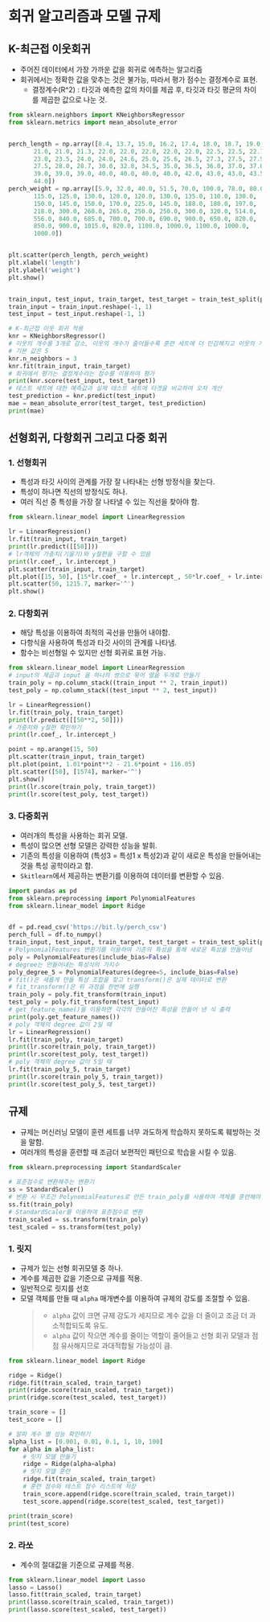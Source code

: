 # 회귀 알고리즘과 모델 규제

## K-최근접 이웃회귀
* 주어진 데이터에서 가장 가까운 값을 회귀로 에측하는 알고리즘
* 회귀에서는 정확한 값을 맞추는 것은 불가능, 따라서 평가 점수는 결정계수로 표현.
    - 결정계수(R^2) : 타깃과 예측한 값의 차이를 제곱 후, 타깃과 타깃 평균의 차이를 제곱한 값으로 나눈 것.
```python
from sklearn.neighbors import KNeighborsRegressor
from sklearn.metrics import mean_absolute_error


perch_length = np.array([8.4, 13.7, 15.0, 16.2, 17.4, 18.0, 18.7, 19.0, 19.6, 20.0, 21.0,
       21.0, 21.0, 21.3, 22.0, 22.0, 22.0, 22.0, 22.0, 22.5, 22.5, 22.7,
       23.0, 23.5, 24.0, 24.0, 24.6, 25.0, 25.6, 26.5, 27.3, 27.5, 27.5,
       27.5, 28.0, 28.7, 30.0, 32.8, 34.5, 35.0, 36.5, 36.0, 37.0, 37.0,
       39.0, 39.0, 39.0, 40.0, 40.0, 40.0, 40.0, 42.0, 43.0, 43.0, 43.5,
       44.0])
perch_weight = np.array([5.9, 32.0, 40.0, 51.5, 70.0, 100.0, 78.0, 80.0, 85.0, 85.0, 110.0,
       115.0, 125.0, 130.0, 120.0, 120.0, 130.0, 135.0, 110.0, 130.0,
       150.0, 145.0, 150.0, 170.0, 225.0, 145.0, 188.0, 180.0, 197.0,
       218.0, 300.0, 260.0, 265.0, 250.0, 250.0, 300.0, 320.0, 514.0,
       556.0, 840.0, 685.0, 700.0, 700.0, 690.0, 900.0, 650.0, 820.0,
       850.0, 900.0, 1015.0, 820.0, 1100.0, 1000.0, 1100.0, 1000.0,
       1000.0])


plt.scatter(perch_length, perch_weight)
plt.xlabel('length')
plt.ylabel('weight')
plt.show()


train_input, test_input, train_target, test_target = train_test_split(perch_length, perch_weight)
train_input = train_input.reshape(-1, 1)
test_input = test_input.reshape(-1, 1)

# K-최근접 이웃 회귀 적용
knr = KNeighborsRegressor()
# 이웃의 개수를 3개로 감소, 이웃의 개수가 줄어들수록 훈련 세트에 더 민감해지고 이웃의 개수를 늘리면 데이터 전반에 있는 일반적 패턴을 따를 것임
# 기본 값은 5
knr.n_neighbors = 3
knr.fit(train_input, train_target)
# 회귀에서 평가는 결정계수라는 점수를 이용하여 평가
print(knr.score(test_input, test_target))
# 테스트 세트에 대한 예측값과 실제 테스트 세트에 타겟을 비교하여 오차 계산
test_prediction = knr.predict(test_input)
mae = mean_absolute_error(test_target, test_prediction)
print(mae)
```

## 선형회귀, 다항회귀 그리고 다중 회귀
### 1. 선형회귀
* 특성과 타깃 사이의 관계를 가장 잘 나타내는 선형 방정식을 찾는다. 
* 특성이 하나면 직선의 방정식도 하나.
* 여러 직선 중 특성을 가장 잘 나타낼 수 있는 직선을 찾아야 함.

```python
from sklearn.linear_model import LinearRegression

lr = LinearRegression()
lr.fit(train_input, train_target)
print(lr.predict([[50]]))
# lr객체의 가중치(기울기)와 y절편을 구할 수 있음
print(lr.coef_, lr.intercept_)
plt.scatter(train_input, train_target)
plt.plot([15, 50], [15*lr.coef_ + lr.intercept_, 50*lr.coef_ + lr.intercept_])
plt.scatter(50, 1215.7, marker='^')
plt.show()
```

### 2. 다항회귀
* 해당 특성을 이용하여 최적의 곡선을 만들어 내야함.
* 다항식을 사용하여 특성과 타깃 사이의 관계를 나타냄. 
* 함수는 비선형일 수 있지만 선형 회귀로 표현 가능.
```python
from sklearn.linear_model import LinearRegression
# input의 제곱과 input 을 하나의 쌍으로 묶어 열을 두개로 만들기
train_poly = np.column_stack((train_input ** 2, train_input))
test_poly = np.column_stack((test_input ** 2, test_input))

lr = LinearRegression()
lr.fit(train_poly, train_target)
print(lr.predict([[50**2, 50]]))
# 가중치와 y절편 확인하기
print(lr.coef_, lr.intercept_)

point = np.arange(15, 50)
plt.scatter(train_input, train_target)
plt.plot(point, 1.01*point**2 - 21.6*point + 116.05)
plt.scatter([50], [1574], marker='^')
plt.show()
print(lr.score(train_poly, train_target))
print(lr.score(test_poly, test_target))
```

### 3. 다중회귀
* 여러개의 특성을 사용하는 회귀 모델.
* 특성이 많으면 선형 모델은 강력한 성능을 발휘.
* 기존의 특성을 이용하여 (특성3 = 특성1 x 특성2)과 같이 새로운 특성을 만들어내는 것을 특성 공학이라고 함.
* `Skitlearn`에서 제공하는 변환기를 이용하여 데이터를 변환할 수 있음.
```python
import pandas as pd
from sklearn.preprocessing import PolynomialFeatures
from sklearn.linear_model import Ridge


df = pd.read_csv('https://bit.ly/perch_csv')
perch_full = df.to_numpy()
train_input, test_input, train_target, test_target = train_test_split(perch_full, perch_weight, random_state=42)
# PolynomialFeatures 변환기를 이용하여 기존의 특성을 통해 새로운 특성을 만들어냄
poly = PolynomialFeatures(include_bias=False)
# degree는 만들어내는 특성식의 가지수
poly_degree_5 = PolynomialFeatures(degree=5, include_bias=False)
# fit()은 새롭게 만들 특성 조합을 찾고 transform()은 실제 데이터로 변환
# fit_transform()은 위 과정을 한번에 실행
train_poly = poly.fit_transform(train_input)
test_poly = poly.fit_transform(test_input)
# get_feature_name()을 이용하면 각각의 만들어진 특성을 만들어 낸 식 출력
print(poly.get_feature_names())
# poly 객체의 degree 값이 2일 때
lr = LinearRegression()
lr.fit(train_poly, train_target)
print(lr.score(train_poly, train_target))
print(lr.score(test_poly, test_target))
# poly 객체의 degree 값이 5일 때
lr.fit(train_poly_5, train_target)
print(lr.score(train_poly_5, train_target))
print(lr.score(test_poly_5, test_target))
```

## 규제
- 규제는 머신러닝 모델이 훈련 세트를 너무 과도하게 학습하지 못하도록 훼방하는 것을 말함.
- 여러개의 특성을 훈련할 때 조금더 보편적인 패턴으로 학습을 시킬 수 있음.
```python
from sklearn.preprocessing import StandardScaler

# 표준점수로 변환해주는 변환기
ss = StandardScaler()
# 변환 시 무조건 PolynomialFeatures로 만든 train_poly를 사용하여 객체를 훈련해야 함
ss.fit(train_poly)
# StandardScaler를 이용하여 표준점수로 변환
train_scaled = ss.transform(train_poly)
test_scaled = ss.transform(test_poly)
```
### 1. 릿지
* 규제가 있는 선형 회귀모델 중 하나.
* 계수를 제곱한 값을 기준으로 규제를 적용.
* 일반적으로 릿지를 선호
* 모델 객체를 만들 때 `alpha` 매개변수를 이용하여 규제의 강도를 조절할 수 있음.
  > * `alpha` 값이 크면 규제 강도가 세지므로 계수 값을 더 줄이고 조금 더 과소적합되도록 유도.   
  > * `alpha` 값이 작으면 계수를 줄이는 역할이 줄어들고 선형 회귀 모델과 점점 유사해지므로 과대적합될 가능성이 큼.
```python
from sklearn.linear_model import Ridge

ridge = Ridge()
ridge.fit(train_scaled, train_target)
print(ridge.score(train_scaled, train_target))
print(ridge.score(test_scaled, test_target))

train_score = []
test_score = []

# 알파 계수 별 성능 확인하기
alpha_list = [0.001, 0.01, 0.1, 1, 10, 100]
for alpha in alpha_list:
    # 릿지 모델 만들기
    ridge = Ridge(alpha=alpha)
    # 릿지 모델 훈련
    ridge.fit(train_scaled, train_target)
    # 훈련 점수와 테스트 점수 리스트에 저장
    train_score.append(ridge.score(train_scaled, train_target))
    test_score.append(ridge.score(test_scaled, test_target))

print(train_score)
print(test_score)
```
### 2. 라쏘
* 계수의 절대값을 기준으로 규제를 적용.
```python
from sklearn.linear_model import Lasso
lasso = Lasso()
lasso.fit(train_scaled, train_target)
print(lasso.score(train_scaled, train_target))
print(lasso.score(test_scaled, test_target))
```


